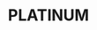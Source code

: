 ---
id: plan3
title: PLATINUM
price: '$80'
duration: 'mo'
button: Get Started
link: https://library.threefold.me/info/threefold#/cloud/cloud__evdc_getting_started
includeTitle: What's included?
options:
  [A Kubernetes Controller and 2 Worker Nodes, 8 GB Memory, 10TB Storage, A Network Gateway]
---